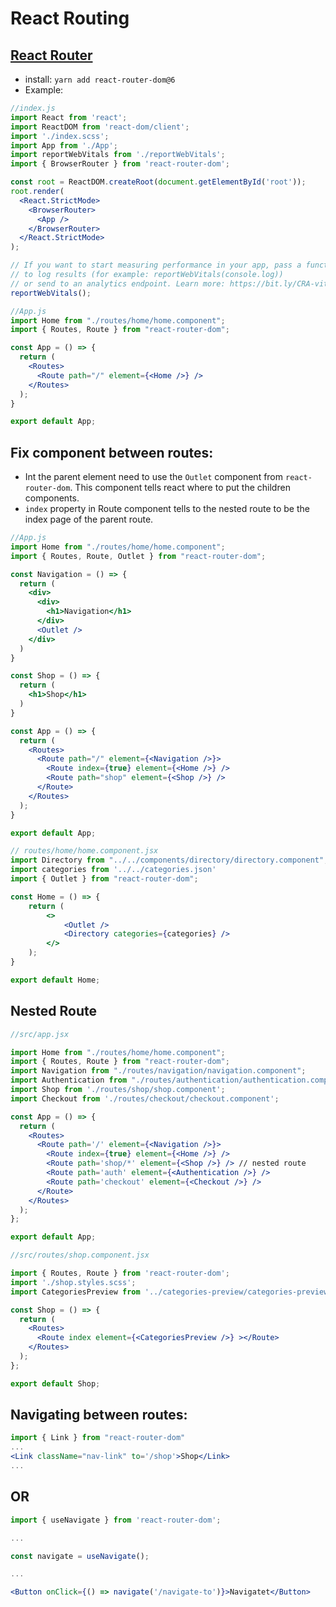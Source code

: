 # React Routing

## [React Router](https://reactrouter.com/en/main)

- install: ```yarn add react-router-dom@6```
- Example:
```jsx
//index.js
import React from 'react';
import ReactDOM from 'react-dom/client';
import './index.scss';
import App from './App';
import reportWebVitals from './reportWebVitals';
import { BrowserRouter } from 'react-router-dom';

const root = ReactDOM.createRoot(document.getElementById('root'));
root.render(
  <React.StrictMode>
    <BrowserRouter>
      <App />
    </BrowserRouter>
  </React.StrictMode>
);

// If you want to start measuring performance in your app, pass a function
// to log results (for example: reportWebVitals(console.log))
// or send to an analytics endpoint. Learn more: https://bit.ly/CRA-vitals
reportWebVitals();

```
```jsx
//App.js
import Home from "./routes/home/home.component";
import { Routes, Route } from "react-router-dom";

const App = () => {
  return (
    <Routes>
      <Route path="/" element={<Home />} />
    </Routes>
  );
}

export default App;
```
## Fix component between routes:
- Int the parent element need to use the ```Outlet``` component from ```react-router-dom```. This component tells react where to put the children components.
- ```index``` property in Route component tells to the nested route to be the index page of the parent route.
```jsx
//App.js
import Home from "./routes/home/home.component";
import { Routes, Route, Outlet } from "react-router-dom";

const Navigation = () => {
  return (
    <div>
      <div>
        <h1>Navigation</h1>
      </div>
      <Outlet />
    </div>
  )
}

const Shop = () => {
  return (
    <h1>Shop</h1>
  )
}

const App = () => {
  return (
    <Routes>
      <Route path="/" element={<Navigation />}>
        <Route index={true} element={<Home />} />
        <Route path="shop" element={<Shop />} />
      </Route>
    </Routes>
  );
}

export default App;
```
```jsx
// routes/home/home.component.jsx
import Directory from "../../components/directory/directory.component";
import categories from '../../categories.json'
import { Outlet } from "react-router-dom";

const Home = () => {
    return (
        <>
            <Outlet />
            <Directory categories={categories} />
        </>
    );
}

export default Home;
```

## Nested Route
```jsx
//src/app.jsx

import Home from "./routes/home/home.component";
import { Routes, Route } from "react-router-dom";
import Navigation from "./routes/navigation/navigation.component";
import Authentication from "./routes/authentication/authentication.component";
import Shop from './routes/shop/shop.component';
import Checkout from './routes/checkout/checkout.component';

const App = () => {
  return (
    <Routes>
      <Route path='/' element={<Navigation />}>
        <Route index={true} element={<Home />} />
        <Route path='shop/*' element={<Shop />} /> // nested route
        <Route path='auth' element={<Authentication />} />
        <Route path='checkout' element={<Checkout />} />
      </Route>
    </Routes>
  );
};

export default App;
```
```jsx
//src/routes/shop.component.jsx

import { Routes, Route } from 'react-router-dom';
import './shop.styles.scss';
import CategoriesPreview from '../categories-preview/categories-preview.component';

const Shop = () => {
  return (
    <Routes>
      <Route index element={<CategoriesPreview />} ></Route>
    </Routes>
  );
};

export default Shop;
```

## Navigating between routes:
```jsx
import { Link } from "react-router-dom"
...
<Link className="nav-link" to='/shop'>Shop</Link>
...
```

## OR

```jsx
import { useNavigate } from 'react-router-dom';

...

const navigate = useNavigate();

...

<Button onClick={() => navigate('/navigate-to')}>Navigatet</Button>
```

